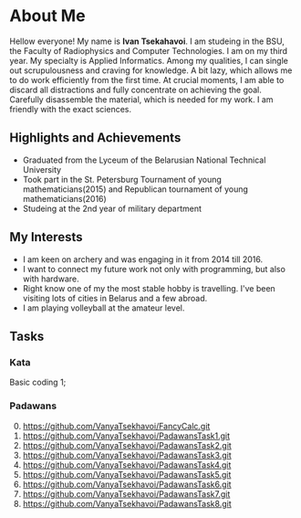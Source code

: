 # About Me

Hellow everyone! My name is **Ivan Tsekahavoi**.
I am studeing in the BSU, the Faculty of Radiophysics and Computer Technologies. I am on my third year. My specialty is Applied Informatics. Among my qualities, I can single out scrupulousness and craving for knowledge. A bit lazy, which allows me to do work efficiently from the first time. At crucial moments, I am able to discard all distractions and fully concentrate on achieving the goal. Carefully disassemble the material, which is needed for my work. I am friendly with the exact sciences.

## Highlights and Achievements
- Graduated from the Lyceum of the Belarusian National Technical University
- Took part in the St. Petersburg Tournament of young mathematicians(2015) and Republican tournament of young mathematicians(2016)
- Studeing at the 2nd year of military department

## My Interests

- I am keen on archery and was engaging in it from 2014 till 2016.
- I want to connect my future work not only with programming, but also with hardware.
- Right know one of my the most stable hobby is travelling. I've been visiting lots of cities in Belarus and a few abroad.
- I am playing volleyball at the amateur level.

## Tasks
### Kata
Basic coding 1;
### Padawans
0. https://github.com/VanyaTsekhavoi/FancyCalc.git
1. https://github.com/VanyaTsekhavoi/PadawansTask1.git
2. https://github.com/VanyaTsekhavoi/PadawansTask2.git
3. https://github.com/VanyaTsekhavoi/PadawansTask3.git
4. https://github.com/VanyaTsekhavoi/PadawansTask4.git
5. https://github.com/VanyaTsekhavoi/PadawansTask5.git
6. https://github.com/VanyaTsekhavoi/PadawansTask6.git
7. https://github.com/VanyaTsekhavoi/PadawansTask7.git
8. https://github.com/VanyaTsekhavoi/PadawansTask8.git

